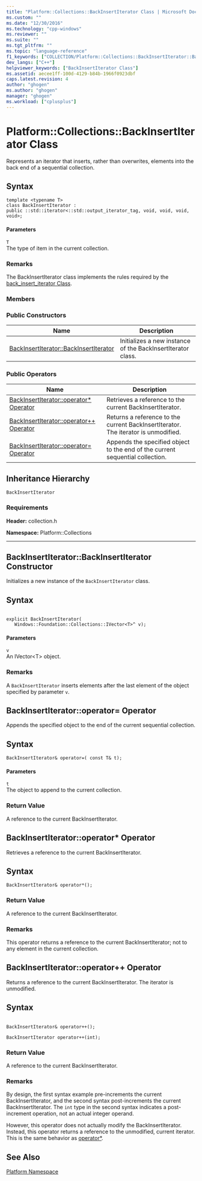 ```yaml
---
title: "Platform::Collections::BackInsertIterator Class | Microsoft Docs"
ms.custom: ""
ms.date: "12/30/2016"
ms.technology: "cpp-windows"
ms.reviewer: ""
ms.suite: ""
ms.tgt_pltfrm: ""
ms.topic: "language-reference"
f1_keywords: ["COLLECTION/Platform::Collections::BackInsertIterator::BackInsertIterator"]
dev_langs: ["C++"]
helpviewer_keywords: ["BackInsertIterator Class"]
ms.assetid: aecee1ff-100d-4129-b84b-1966f0923dbf
caps.latest.revision: 4
author: "ghogen"
ms.author: "ghogen"
manager: "ghogen"
ms.workload: ["cplusplus"]
---
```

# Platform::Collections::BackInsertIterator Class
Represents an iterator that inserts, rather than overwrites, elements into the back end of a sequential collection.  
  
## Syntax  
  
```  
template <typename T>  
class BackInsertIterator : 
public ::std::iterator<::std::output_iterator_tag, void, void, void, void>;  
```  
  
#### Parameters  
 `T`  
 The type of item in the current collection.  
  
### Remarks  
 The BackInsertIterator class implements the rules required by the [back_insert_iterator Class](../standard-library/back-insert-iterator-class.md).  
  
### Members  
  
### Public Constructors  
  
|Name|Description|  
|----------|-----------------|  
|[BackInsertIterator::BackInsertIterator](#ctor)|Initializes a new instance of the BackInsertIterator class.|  
  
### Public Operators  
  
|Name|Description|  
|----------|-----------------|  
|[BackInsertIterator::operator* Operator](#operator-dereference)|Retrieves a reference to the current BackInsertIterator.|  
|[BackInsertIterator::operator++ Operator](#operator-increment)|Returns a reference to the current BackInsertIterator. The iterator is unmodified.|  
|[BackInsertIterator::operator= Operator](#operator-assign)|Appends the specified object to the end of the current sequential collection.|  
  
## Inheritance Hierarchy  
 `BackInsertIterator`  
  
### Requirements  
 **Header:** collection.h  
  
 **Namespace:** Platform::Collections  
  
---
## <a name="ctor"></a>  BackInsertIterator::BackInsertIterator Constructor
Initializes a new instance of the `BackInsertIterator` class.  
  
## Syntax  
  
```  
  
explicit BackInsertIterator(  
   Windows::Foundation::Collections::IVector<T>^ v);  
```  
  
#### Parameters  
 `v`  
 An IVector\<T> object.  
  
### Remarks  
 A `BackInsertIterator` inserts elements after the last element of the object specified by parameter `v`.  
 
## <a name="operator-assign"></a>  BackInsertIterator::operator= Operator
Appends the specified object to the end of the current sequential collection.  
  
## Syntax  
  
```    
BackInsertIterator& operator=( const T& t);  
```  
  
#### Parameters  
 `t`  
 The object to append to the current collection.  
  
### Return Value  
 A reference to the current BackInsertIterator.  

## <a name="operator-dereference"></a>  BackInsertIterator::operator* Operator
Retrieves a reference to the current BackInsertIterator.  
  
## Syntax  
  
```  
BackInsertIterator& operator*();  
```  
  
### Return Value  
 A reference to the current BackInsertIterator.  
  
### Remarks  
 This operator returns a reference to the current BackInsertIterator; not to any element in the current collection.  
 
## <a name="operator-increment"></a>  BackInsertIterator::operator++ Operator
Returns a reference to the current BackInsertIterator. The iterator is unmodified.  
  
## Syntax  
  
``` 
  
BackInsertIterator& operator++();  
  
BackInsertIterator operator++(int);  
```  
  
### Return Value  
 A reference to the current BackInsertIterator.  
  
### Remarks  
 By design, the first syntax example pre-increments the current BackInsertIterator, and the second syntax post-increments the current BackInsertIterator. The `int` type in the second syntax indicates a post-increment operation, not an actual integer operand.  
  
 However, this operator does not actually modify the BackInsertIterator. Instead, this operator returns a reference to the unmodified, current iterator. This is the same behavior as [operator*](#dereference-operator).  
  
  
## See Also  
 [Platform Namespace](platform-namespace-c-cx.md)